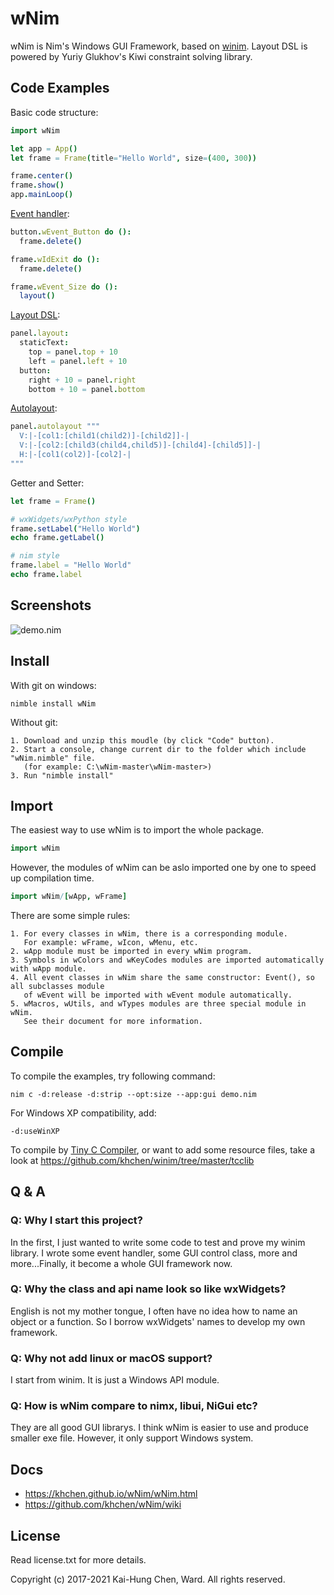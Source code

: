 # wNim

wNim is Nim's Windows GUI Framework, based on [winim](https://github.com/khchen/winim).
Layout DSL is powered by Yuriy Glukhov's Kiwi constraint solving library.

## Code Examples
Basic code structure:
```nim
import wNim

let app = App()
let frame = Frame(title="Hello World", size=(400, 300))

frame.center()
frame.show()
app.mainLoop()
```

[Event handler](https://khchen.github.io/wNim/wEvent.html):
```nim
button.wEvent_Button do ():
  frame.delete()

frame.wIdExit do ():
  frame.delete()

frame.wEvent_Size do ():
  layout()
```

[Layout DSL](https://khchen.github.io/wNim/wResizable.html):
```nim
panel.layout:
  staticText:
    top = panel.top + 10
    left = panel.left + 10
  button:
    right + 10 = panel.right
    bottom + 10 = panel.bottom
```

[Autolayout](https://khchen.github.io/wNim/autolayout.html):
```nim
panel.autolayout """
  V:|-[col1:[child1(child2)]-[child2]]-|
  V:|-[col2:[child3(child4,child5)]-[child4]-[child5]]-|
  H:|-[col1(col2)]-[col2]-|
"""
```

Getter and Setter:
```nim
let frame = Frame()

# wxWidgets/wxPython style
frame.setLabel("Hello World")
echo frame.getLabel()

# nim style
frame.label = "Hello World"
echo frame.label
```

## Screenshots
![demo.nim](https://github.com/khchen/wNim/blob/master/docs/images/screenshot.png)

## Install
With git on windows:

    nimble install wNim

Without git:

    1. Download and unzip this moudle (by click "Code" button).
    2. Start a console, change current dir to the folder which include "wNim.nimble" file.
       (for example: C:\wNim-master\wNim-master>)
    3. Run "nimble install"

## Import
The easiest way to use wNim is to import the whole package.

```nim
import wNim
```

However, the modules of wNim can be aslo imported one by one  to speed up compilation time.

```nim
import wNim/[wApp, wFrame]
```

There are some simple rules:

    1. For every classes in wNim, there is a corresponding module.
       For example: wFrame, wIcon, wMenu, etc.
    2. wApp module must be imported in every wNim program.
    3. Symbols in wColors and wKeyCodes modules are imported automatically with wApp module.
    4. All event classes in wNim share the same constructor: Event(), so all subclasses module
       of wEvent will be imported with wEvent module automatically.
    5. wMacros, wUtils, and wTypes modules are three special module in wNim.
       See their document for more information.

## Compile
To compile the examples, try following command:

    nim c -d:release -d:strip --opt:size --app:gui demo.nim

For Windows XP compatibility, add:

    -d:useWinXP

To compile by [Tiny C Compiler](https://bellard.org/tcc/), or want to add some resource files, take a look at https://github.com/khchen/winim/tree/master/tcclib

## Q & A
### Q: Why I start this project?
In the first, I just wanted to write some code to test and prove my winim library.
I wrote some event handler, some GUI control class, more and more...Finally, it
become a whole GUI framework now.

### Q: Why the class and api name look so like wxWidgets?
English is not my mother tongue, I often have no idea how to name an object or
a function. So I borrow wxWidgets' names to develop my own framework.

### Q: Why not add linux or macOS support?
I start from winim. It is just a Windows API module.

### Q: How is wNim compare to nimx, libui, NiGui etc?
They are all good GUI librarys. I think wNim is easier to use and produce smaller exe file.
However, it only support Windows system.

## Docs
* https://khchen.github.io/wNim/wNim.html
* https://github.com/khchen/wNim/wiki

## License
Read license.txt for more details.

Copyright (c) 2017-2021 Kai-Hung Chen, Ward. All rights reserved.
